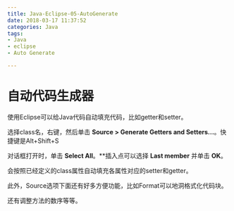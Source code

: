```yaml
---
title: Java-Eclipse-05-AutoGenerate
date: 2018-03-17 11:37:52
categories: Java
tags:
- Java
- eclipse
- Auto Generate

---
```


# 自动代码生成器

使用Eclipse可以给Java代码自动填充代码，比如getter和setter。

选择class名，右键，然后单击 **Source > Generate Getters and Setters...**。快捷键是Alt+Shift+S

对话框打开时，单击 **Select All**。**插入点可以选择 **Last member** 并单击 **OK**。

会按照已经定义的class属性自动填充各属性对应的setter和getter。



此外，Source选项下面还有好多方便功能，比如Format可以地洞格式化代码块。

还有调整方法的数序等等。
